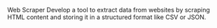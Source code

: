 Web Scraper Develop a tool to extract data from websites by scraping HTML content and storing it in a structured format like CSV or JSON.
